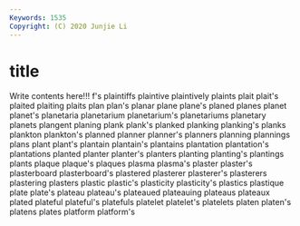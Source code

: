 ```yaml
---
Keywords: 1535
Copyright: (C) 2020 Junjie Li
---
```


# title

Write contents here!!!
f's 
plaintiffs 
plaintive 
plaintively 
plaints
plait 
plait's 
plaited 
plaiting 
plaits 
plan 
plan's 
planar 
plane 
plane's
planed 
planes 
planet 
planet's 
planetaria 
planetarium 
planetarium's 
planetariums 
planetary 
planets
plangent 
planing 
plank 
plank's 
planked 
planking 
planking's 
planks 
plankton 
plankton's
planned 
planner 
planner's 
planners 
planning 
plannings 
plans 
plant 
plant's 
plantain
plantain's 
plantains 
plantation 
plantation's 
plantations 
planted 
planter 
planter's 
planters 
planting
planting's 
plantings 
plants 
plaque 
plaque's 
plaques 
plasma 
plasma's 
plaster 
plaster's
plasterboard 
plasterboard's 
plastered 
plasterer 
plasterer's 
plasterers 
plastering 
plasters 
plastic 
plastic's
plasticity 
plasticity's 
plastics 
plastique 
plate 
plate's 
plateau 
plateau's 
plateaued 
plateauing
plateaus 
plateaux 
plated 
plateful 
plateful's 
platefuls 
platelet 
platelet's 
platelets 
platen
platen's 
platens 
plates 
platform 
platform's 
